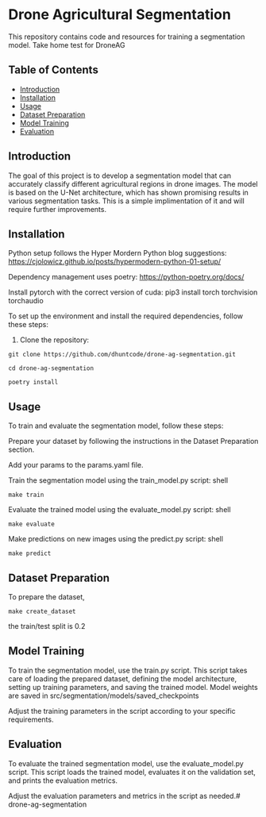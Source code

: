 # Drone Agricultural Segmentation

This repository contains code and resources for training a segmentation model.  Take home test for DroneAG

## Table of Contents
- [Introduction](#introduction)
- [Installation](#installation)
- [Usage](#usage)
- [Dataset Preparation](#dataset-preparation)
- [Model Training](#model-training)
- [Evaluation](#evaluation)

## Introduction

The goal of this project is to develop a segmentation model that can accurately classify different agricultural regions in drone images. The model is based on the U-Net architecture, which has shown promising results in various segmentation tasks.  This is a simple implimentation of it and will require further improvements.

## Installation

Python setup follows the Hyper Mordern Python blog suggestions:
https://cjolowicz.github.io/posts/hypermodern-python-01-setup/

Dependency management uses poetry:
https://python-poetry.org/docs/

Install pytorch with the correct version of cuda:
pip3 install torch torchvision torchaudio

To set up the environment and install the required dependencies, follow these steps:

1. Clone the repository:
```shell
git clone https://github.com/dhuntcode/drone-ag-segmentation.git
```
```shell
cd drone-ag-segmentation
```
```shell
poetry install
```

## Usage
To train and evaluate the segmentation model, follow these steps:

Prepare your dataset by following the instructions in the Dataset Preparation section.

Add your params to the params.yaml file.

Train the segmentation model using the train_model.py script:
shell
```
make train
```

Evaluate the trained model using the evaluate_model.py script:
shell
```
make evaluate
```

Make predictions on new images using the predict.py script:
shell
```
make predict
```

## Dataset Preparation

To prepare the dataset, 

```
make create_dataset
```
the train/test split is 0.2

## Model Training
To train the segmentation model, use the train.py script. This script takes care of loading the prepared dataset, defining the model architecture, setting up training parameters, and saving the trained model.  Model weights are saved in src/segmentation/models/saved_checkpoints

Adjust the training parameters in the script according to your specific requirements.

## Evaluation
To evaluate the trained segmentation model, use the evaluate_model.py script. This script loads the trained model, evaluates it on the validation set, and prints the evaluation metrics.

Adjust the evaluation parameters and metrics in the script as needed.# drone-ag-segmentation
